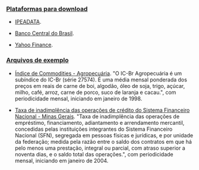 ### [Plataformas para download](#)


- [IPEADATA](http://www.ipeadata.gov.br/Default.aspx). 

- [Banco Central do Brasil](https://www3.bcb.gov.br/sgspub/localizarseries/localizarSeries.do?method=prepararTelaLocalizarSeries). 

- [Yahoo Finance](https://finance.yahoo.com/). 


### [Arquivos de exemplo](#)

- [Índice de Commodities - Agropecuária](https://www3.bcb.gov.br/sgspub/consultarvalores/consultarValoresSeries.do?method=downLoad).
"O IC-Br Agropecuária é um subíndice do IC-Br (série 27574). É uma média mensal ponderada dos preços em reais de carne de boi, algodão, óleo de soja, trigo, açúcar, milho, café, arroz, carne de porco, suco de laranja e cacau.", com periodicidade mensal, iniciando em janeiro de 1998.

- [Taxa de inadimplência das operações de crédito do Sistema Financeiro Nacional - Minas Gerais](https://www3.bcb.gov.br/sgspub/consultarvalores/consultarValoresSeries.do?method=downLoad).
"Taxa de inadimplência das operações de empréstimo, financiamento, adiantamento e arrendamento mercantil, concedidas pelas instituições integrantes do Sistema Financeiro Nacional (SFN), segregada em pessoas físicas e jurídicas, e por unidade da federação; medida pela razão entre o saldo dos contratos em que há pelo menos uma prestação, integral ou parcial, com atraso superior a noventa dias, e o saldo total das operações.", com periodicidade mensal, iniciando em janeiro de 2004.
